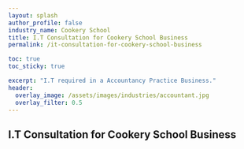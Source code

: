 ```yaml
---
layout: splash 
author_profile: false 
industry_name: Cookery School
title: I.T Consultation for Cookery School Business
permalink: /it-consultation-for-cookery-school-business

toc: true
toc_sticky: true

excerpt: "I.T required in a Accountancy Practice Business."
header:
  overlay_image: /assets/images/industries/accountant.jpg
  overlay_filter: 0.5 
---
```


## I.T Consultation for Cookery School Business